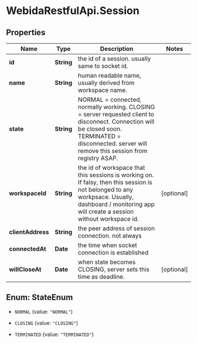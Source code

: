 # WebidaRestfulApi.Session

## Properties
Name | Type | Description | Notes
------------ | ------------- | ------------- | -------------
**id** | **String** | the id of a session. usually same to socket id. | 
**name** | **String** | human readable name, usually derived from workspace name. | 
**state** | **String** | NORMAL &#x3D; connected, normally working. CLOSING &#x3D; server requested client to disconnect. Connection will be closed soon. TERMINATED &#x3D; disconnected. server will remove this session from registry ASAP.  | 
**workspaceId** | **String** | the id of workspace that this sessions is working on. If falsy, then this session is not belonged to any workpsace. Usually, dashboard / monitoring app will create a session without workspace id. | [optional] 
**clientAddress** | **String** | the peer address of session connection. not always | 
**connectedAt** | **Date** | the time when socket connection is established | 
**willCloseAt** | **Date** | when state becomes CLOSING, server sets this time as deadline. | [optional] 


<a name="StateEnum"></a>
## Enum: StateEnum


* `NORMAL` (value: `"NORMAL"`)

* `CLOSING` (value: `"CLOSING"`)

* `TERMINATED` (value: `"TERMINATED"`)




